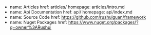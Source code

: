 - name: Articles
  href: articles/
  homepage: articles/intro.md
- name: Api Documentation
  href: api/
  homepage: api/index.md
- name: Source Code
  href: https://github.com/rushuiguan/framework
- name: Nuget Packages
  href: https://www.nuget.org/packages/?q=owner%3ARushui

